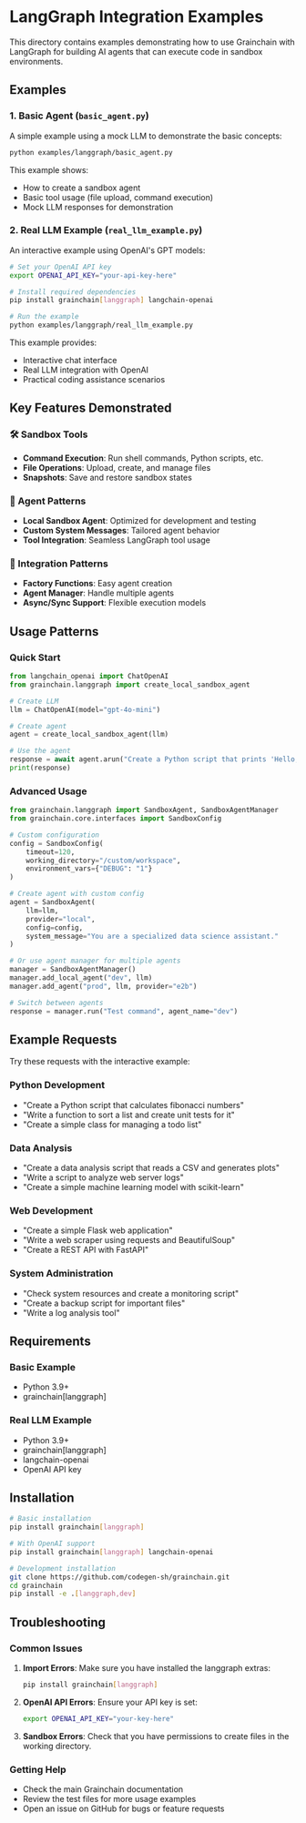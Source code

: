 # LangGraph Integration Examples

This directory contains examples demonstrating how to use Grainchain with LangGraph for building AI agents that can execute code in sandbox environments.

## Examples

### 1. Basic Agent (`basic_agent.py`)

A simple example using a mock LLM to demonstrate the basic concepts:

```bash
python examples/langgraph/basic_agent.py
```

This example shows:
- How to create a sandbox agent
- Basic tool usage (file upload, command execution)
- Mock LLM responses for demonstration

### 2. Real LLM Example (`real_llm_example.py`)

An interactive example using OpenAI's GPT models:

```bash
# Set your OpenAI API key
export OPENAI_API_KEY="your-api-key-here"

# Install required dependencies
pip install grainchain[langgraph] langchain-openai

# Run the example
python examples/langgraph/real_llm_example.py
```

This example provides:
- Interactive chat interface
- Real LLM integration with OpenAI
- Practical coding assistance scenarios

## Key Features Demonstrated

### 🛠️ Sandbox Tools
- **Command Execution**: Run shell commands, Python scripts, etc.
- **File Operations**: Upload, create, and manage files
- **Snapshots**: Save and restore sandbox states

### 🤖 Agent Patterns
- **Local Sandbox Agent**: Optimized for development and testing
- **Custom System Messages**: Tailored agent behavior
- **Tool Integration**: Seamless LangGraph tool usage

### 🔧 Integration Patterns
- **Factory Functions**: Easy agent creation
- **Agent Manager**: Handle multiple agents
- **Async/Sync Support**: Flexible execution models

## Usage Patterns

### Quick Start

```python
from langchain_openai import ChatOpenAI
from grainchain.langgraph import create_local_sandbox_agent

# Create LLM
llm = ChatOpenAI(model="gpt-4o-mini")

# Create agent
agent = create_local_sandbox_agent(llm)

# Use the agent
response = await agent.arun("Create a Python script that prints 'Hello, World!'")
print(response)
```

### Advanced Usage

```python
from grainchain.langgraph import SandboxAgent, SandboxAgentManager
from grainchain.core.interfaces import SandboxConfig

# Custom configuration
config = SandboxConfig(
    timeout=120,
    working_directory="/custom/workspace",
    environment_vars={"DEBUG": "1"}
)

# Create agent with custom config
agent = SandboxAgent(
    llm=llm,
    provider="local",
    config=config,
    system_message="You are a specialized data science assistant."
)

# Or use agent manager for multiple agents
manager = SandboxAgentManager()
manager.add_local_agent("dev", llm)
manager.add_agent("prod", llm, provider="e2b")

# Switch between agents
response = manager.run("Test command", agent_name="dev")
```

## Example Requests

Try these requests with the interactive example:

### Python Development
- "Create a Python script that calculates fibonacci numbers"
- "Write a function to sort a list and create unit tests for it"
- "Create a simple class for managing a todo list"

### Data Analysis
- "Create a data analysis script that reads a CSV and generates plots"
- "Write a script to analyze web server logs"
- "Create a simple machine learning model with scikit-learn"

### Web Development
- "Create a simple Flask web application"
- "Write a web scraper using requests and BeautifulSoup"
- "Create a REST API with FastAPI"

### System Administration
- "Check system resources and create a monitoring script"
- "Create a backup script for important files"
- "Write a log analysis tool"

## Requirements

### Basic Example
- Python 3.9+
- grainchain[langgraph]

### Real LLM Example
- Python 3.9+
- grainchain[langgraph]
- langchain-openai
- OpenAI API key

## Installation

```bash
# Basic installation
pip install grainchain[langgraph]

# With OpenAI support
pip install grainchain[langgraph] langchain-openai

# Development installation
git clone https://github.com/codegen-sh/grainchain.git
cd grainchain
pip install -e .[langgraph,dev]
```

## Troubleshooting

### Common Issues

1. **Import Errors**: Make sure you have installed the langgraph extras:
   ```bash
   pip install grainchain[langgraph]
   ```

2. **OpenAI API Errors**: Ensure your API key is set:
   ```bash
   export OPENAI_API_KEY="your-key-here"
   ```

3. **Sandbox Errors**: Check that you have permissions to create files in the working directory.

### Getting Help

- Check the main Grainchain documentation
- Review the test files for more usage examples
- Open an issue on GitHub for bugs or feature requests
